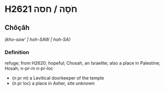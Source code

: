 # H2621 חֹסָה / חסה

## Chôçâh

_(kho-saw' | hoh-SAW | hoh-SA)_

### Definition

refuge; from H2620; hopeful; Chosah, an Israelite; also a place in Palestine; Hosah; n-pr-m n-pr-loc

- (n pr m) a Levitical doorkeeper of the temple
- (n pr loc) a place in Asher, site unknown
